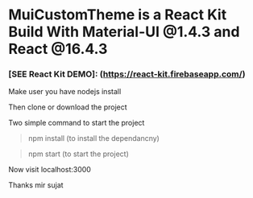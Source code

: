 # MuiCustomTheme is a React Kit Build With Material-UI @1.4.3 and React @16.4.3


### [SEE React Kit DEMO]: (https://react-kit.firebaseapp.com/)

Make user you have nodejs install

Then clone or download the project

Two simple command to start the project

 > npm install (to install the dependancny)

 > npm start (to start the project)

Now visit localhost:3000 


Thanks 
mir sujat
